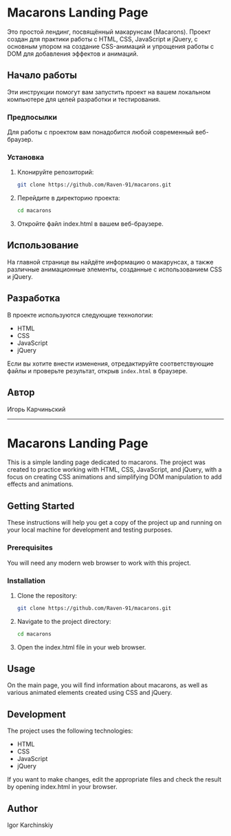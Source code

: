 # Macarons Landing Page

Это простой лендинг, посвящённый макарунсам (Macarons). Проект создан для практики работы с HTML, CSS, JavaScript и
jQuery, с основным упором на создание CSS-анимаций и упрощения работы с DOM для добавления эффектов и анимаций.

## Начало работы

Эти инструкции помогут вам запустить проект на вашем локальном компьютере для целей разработки и тестирования.

### Предпосылки

Для работы с проектом вам понадобится любой современный веб-браузер.

### Установка

1. Клонируйте репозиторий:

   ```bash
   git clone https://github.com/Raven-91/macarons.git

2. Перейдите в директорию проекта:

   ```bash
   cd macarons

3. Откройте файл index.html в вашем веб-браузере.

## Использование

На главной странице вы найдёте информацию о макарунсах, а также различные анимационные элементы, созданные с использованием CSS и jQuery.

## Разработка

В проекте используются следующие технологии:

- HTML
- CSS
- JavaScript
- jQuery

Если вы хотите внести изменения, отредактируйте соответствующие файлы и проверьте результат, открыв `index.html` в браузере.

## Автор

Игорь Карчиньский

********************************************************************************************************************

# Macarons Landing Page

This is a simple landing page dedicated to macarons. The project was created to practice working with HTML, CSS, JavaScript, and jQuery, with a focus on creating CSS animations and simplifying DOM manipulation to add effects and animations.

## Getting Started

These instructions will help you get a copy of the project up and running on your local machine for development and testing purposes.

### Prerequisites

You will need any modern web browser to work with this project.

### Installation

1. Clone the repository:

   ```bash
   git clone https://github.com/Raven-91/macarons.git

2. Navigate to the project directory:

   ```bash
   cd macarons

3. Open the index.html file in your web browser.

## Usage
On the main page, you will find information about macarons, as well as various animated elements created using CSS and jQuery.

## Development

The project uses the following technologies:

- HTML
- CSS
- JavaScript
- jQuery

If you want to make changes, edit the appropriate files and check the result by opening index.html in your browser.

## Author

Igor Karchinskiy
